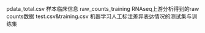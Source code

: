pdata_total.csv 样本临床信息
raw_counts_training RNAseq上游分析得到的raw counts数据
test.csv&training.csv 机器学习人工标注差异表达情况的测试集与训练集
